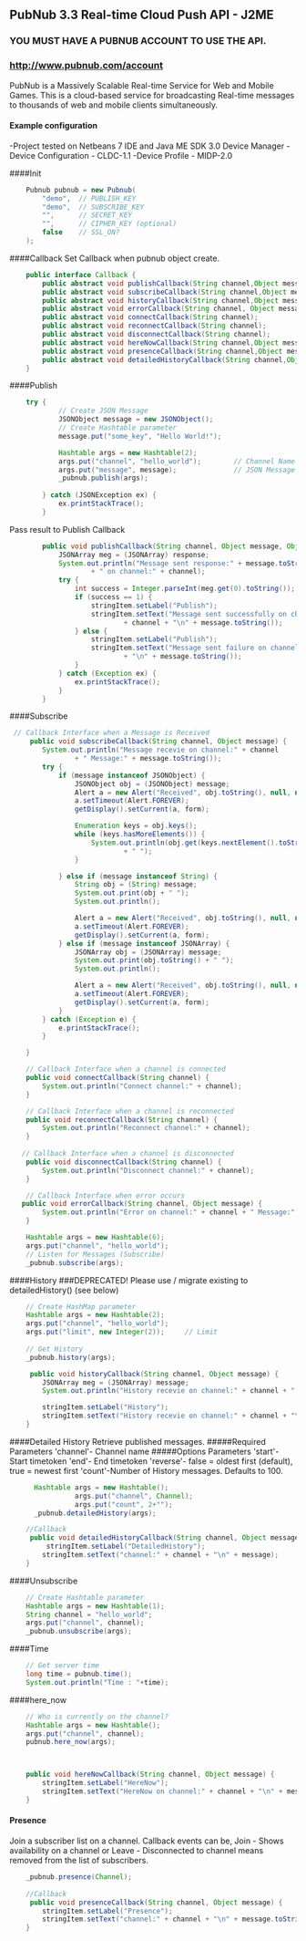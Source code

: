 ## PubNub 3.3 Real-time Cloud Push API - J2ME
### YOU MUST HAVE A PUBNUB ACCOUNT TO USE THE API.
### http://www.pubnub.com/account

PubNub is a Massively Scalable Real-time Service for Web and Mobile Games.
This is a cloud-based service for broadcasting Real-time messages
to thousands of web and mobile clients simultaneously.

#### Example configuration

-Project tested on Netbeans 7 IDE and Java ME SDK 3.0 Device Manager
-Device Configuration - CLDC-1.1
-Device Profile       - MIDP-2.0


####Init

```java
    Pubnub pubnub = new Pubnub(
        "demo",  // PUBLISH_KEY
        "demo",  // SUBSCRIBE_KEY
        "",      // SECRET_KEY
        "",      // CIPHER_KEY (optional)
        false    // SSL_ON?
    );
```


####Callback
Set Callback when pubnub object create.
```java
    public interface Callback {
	    public abstract void publishCallback(String channel,Object message,Object responce);
	    public abstract void subscribeCallback(String channel,Object message);
	    public abstract void historyCallback(String channel,Object message);
	    public abstract void errorCallback(String channel, Object message);
	    public abstract void connectCallback(String channel);
	    public abstract void reconnectCallback(String channel);
	    public abstract void disconnectCallback(String channel);
	    public abstract void hereNowCallback(String channel,Object message);
	    public abstract void presenceCallback(String channel,Object message);
	    public abstract void detailedHistoryCallback(String channel,Object message);
	}
```
####Publish

```java
    try {
            // Create JSON Message
            JSONObject message = new JSONObject();
            // Create Hashtable parameter
            message.put("some_key", "Hello World!");

            Hashtable args = new Hashtable(2);
            args.put("channel", "hello_world");        // Channel Name
            args.put("message", message);              // JSON Message
            _pubnub.publish(args);
           
        } catch (JSONException ex) {
            ex.printStackTrace();
        }
```
Pass result to Publish Callback

```java
    	public void publishCallback(String channel, Object message, Object response) {
	        JSONArray meg = (JSONArray) response;
	        System.out.println("Message sent response:" + message.toString()
	                + " on channel:" + channel);
	        try {
	            int success = Integer.parseInt(meg.get(0).toString());
	            if (success == 1) {
	                stringItem.setLabel("Publish");
	                stringItem.setText("Message sent successfully on channel:"
	                        + channel + "\n" + message.toString());
	            } else {
	                stringItem.setLabel("Publish");
	                stringItem.setText("Message sent failure on channel:" + channel
	                        + "\n" + message.toString());
	            }
	        } catch (Exception ex) {
	            ex.printStackTrace();
	        }
	    }    
```

####Subscribe

```java
 // Callback Interface when a Message is Received
     public void subscribeCallback(String channel, Object message) {
        System.out.println("Message recevie on channel:" + channel
                + " Message:" + message.toString());
        try {
            if (message instanceof JSONObject) {
                JSONObject obj = (JSONObject) message;
                Alert a = new Alert("Received", obj.toString(), null, null);
                a.setTimeout(Alert.FOREVER);
                getDisplay().setCurrent(a, form);

                Enumeration keys = obj.keys();
                while (keys.hasMoreElements()) {
                    System.out.println(obj.get(keys.nextElement().toString())
                            + " ");
                }

            } else if (message instanceof String) {
                String obj = (String) message;
                System.out.print(obj + " ");
                System.out.println();

                Alert a = new Alert("Received", obj.toString(), null, null);
                a.setTimeout(Alert.FOREVER);
                getDisplay().setCurrent(a, form);
            } else if (message instanceof JSONArray) {
                JSONArray obj = (JSONArray) message;
                System.out.print(obj.toString() + " ");
                System.out.println();

                Alert a = new Alert("Received", obj.toString(), null, null);
                a.setTimeout(Alert.FOREVER);
                getDisplay().setCurrent(a, form);
            }
        } catch (Exception e) {
            e.printStackTrace();
        }

    }

    // Callback Interface when a channel is connected
    public void connectCallback(String channel) {
        System.out.println("Connect channel:" + channel);
    }

    // Callback Interface when a channel is reconnected
    public void reconnectCallback(String channel) {
        System.out.println("Reconnect channel:" + channel);
    }
    
   // Callback Interface when a channel is disconnected
    public void disconnectCallback(String channel) {
        System.out.println("Disconnect channel:" + channel);
    }

    // Callback Interface when error occurs
   public void errorCallback(String channel, Object message) {
        System.out.println("Error on channel:" + channel + " Message:" + message.toString());
    }

    Hashtable args = new Hashtable(6);
    args.put("channel", "hello_world");
    // Listen for Messages (Subscribe)
    _pubnub.subscribe(args);

```

####History
###DEPRECATED! Please use / migrate existing to detailedHistory() (see below)

```java
    // Create HashMap parameter
    Hashtable args = new Hashtable(2);
    args.put("channel", "hello_world");
    args.put("limit", new Integer(2));     // Limit
    
    // Get History
    _pubnub.history(args);

     public void historyCallback(String channel, Object message) {
        JSONArray meg = (JSONArray) message;
        System.out.println("History recevie on channel:" + channel + " Message:" + meg.toString());

        stringItem.setLabel("History");
        stringItem.setText("History recevie on channel:" + channel + "\n" + meg.toString());
    }
```

####Detailed History
Retrieve published messages.
#####Required Parameters
'channel'- Channel name
#####Options Parameters
'start'- Start timetoken
'end'- End timetoken
'reverse'- false = oldest first (default), true = newest first
'count'-Number of History messages. Defaults to 100.

```java
      Hashtable args = new Hashtable();
                args.put("channel", Channel);
                args.put("count", 2+"");
      _pubnub.detailedHistory(args);

    //Callback
     public void detailedHistoryCallback(String channel, Object message) {
         stringItem.setLabel("DetailedHistory");
        stringItem.setText("channel:" + channel + "\n" + message);
    }
```


####Unsubscribe

```java
    // Create Hashtable parameter
    Hashtable args = new Hashtable(1);
    String channel = "hello_world";
    args.put("channel", channel);
    _pubnub.unsubscribe(args);
```

####Time

```java
    // Get server time
    long time = pubnub.time();
    System.out.println("Time : "+time);
```

####here_now

```java
    // Who is currently on the channel?
    Hashtable args = new Hashtable();
    args.put("channel", channel);
    pubnub.here_now(args);



	public void hereNowCallback(String channel, Object message) {
        stringItem.setLabel("HereNow");
        stringItem.setText("HereNow on channel:" + channel + "\n" + message.toString());
    }
```


#### Presence
Join a subscriber list on a channel. Callback events can be, Join - Shows availability on a channel or Leave - Disconnected to channel means removed from the list of subscribers.
```java
	_pubnub.presence(Channel);
	
	//Callback
	 public void presenceCallback(String channel, Object message) {
        stringItem.setLabel("Presence");
        stringItem.setText("channel:" + channel + "\n" + message.toString());
    }
```